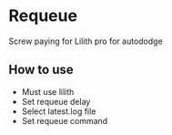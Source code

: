# Requeue

Screw paying for Lilith pro for autododge

## How to use

- Must use lilith
- Set requeue delay
- Select latest.log file
- Set requeue command
